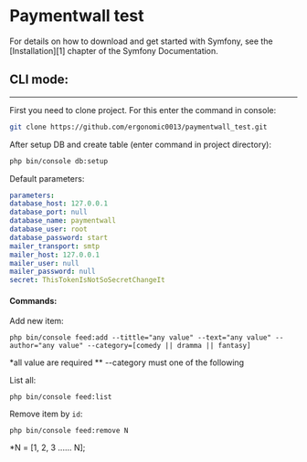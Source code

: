Paymentwall test 
========================


For details on how to download and get started with Symfony, see the
[Installation][1] chapter of the Symfony Documentation.

## CLI mode:
--------------

First you need to clone project. For this enter the command in console:

```sh
git clone https://github.com/ergonomic0013/paymentwall_test.git
```

After setup DB and create table (enter command in project directory):
```sh
php bin/console db:setup
```
Default parameters:
```yaml
parameters:
database_host: 127.0.0.1
database_port: null
database_name: paymentwall
database_user: root
database_password: start
mailer_transport: smtp
mailer_host: 127.0.0.1
mailer_user: null
mailer_password: null
secret: ThisTokenIsNotSoSecretChangeIt
```
#### Commands:
Add new item:
```
php bin/console feed:add --tittle="any value" --text="any value" --author="any value" --category=[comedy || dramma || fantasy]
```
*all value are required
** --category must one of the following


List all:
```
php bin/console feed:list
```

Remove item by `id`:
```
php bin/console feed:remove N
```
*N = [1, 2, 3 ...... N];







